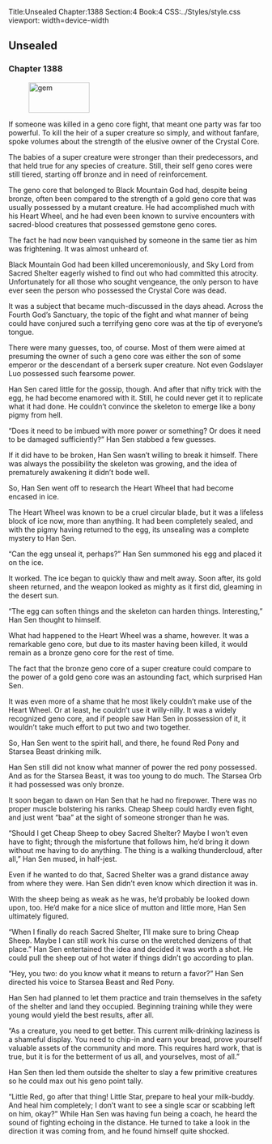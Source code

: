 Title:Unsealed 
Chapter:1388 
Section:4 
Book:4 
CSS:../Styles/style.css 
viewport: width=device-width
  
## Unsealed
### Chapter 1388 
<figure>
	<img src="../Images/gem.gif" alt="gem" id="gem" width="120" height="60" />
</figure>
  

  
  If someone was killed in a geno core fight, that meant one party was far too powerful. To kill the heir of a super creature so simply, and without fanfare, spoke volumes about the strength of the elusive owner of the Crystal Core.

The babies of a super creature were stronger than their predecessors, and that held true for any species of creature. Still, their self geno cores were still tiered, starting off bronze and in need of reinforcement.

The geno core that belonged to Black Mountain God had, despite being bronze, often been compared to the strength of a gold geno core that was usually possessed by a mutant creature. He had accomplished much with his Heart Wheel, and he had even been known to survive encounters with sacred-blood creatures that possessed gemstone geno cores.

The fact he had now been vanquished by someone in the same tier as him was frightening. It was almost unheard of.

Black Mountain God had been killed unceremoniously, and Sky Lord from Sacred Shelter eagerly wished to find out who had committed this atrocity. Unfortunately for all those who sought vengeance, the only person to have ever seen the person who possessed the Crystal Core was dead.

It was a subject that became much-discussed in the days ahead. Across the Fourth God’s Sanctuary, the topic of the fight and what manner of being could have conjured such a terrifying geno core was at the tip of everyone’s tongue.

There were many guesses, too, of course. Most of them were aimed at presuming the owner of such a geno core was either the son of some emperor or the descendant of a berserk super creature. Not even Godslayer Luo possessed such fearsome power.

Han Sen cared little for the gossip, though. And after that nifty trick with the egg, he had become enamored with it. Still, he could never get it to replicate what it had done. He couldn’t convince the skeleton to emerge like a bony pigmy from hell.

“Does it need to be imbued with more power or something? Or does it need to be damaged sufficiently?” Han Sen stabbed a few guesses.

If it did have to be broken, Han Sen wasn’t willing to break it himself. There was always the possibility the skeleton was growing, and the idea of prematurely awakening it didn’t bode well.

So, Han Sen went off to research the Heart Wheel that had become encased in ice.

The Heart Wheel was known to be a cruel circular blade, but it was a lifeless block of ice now, more than anything. It had been completely sealed, and with the pigmy having returned to the egg, its unsealing was a complete mystery to Han Sen.

“Can the egg unseal it, perhaps?” Han Sen summoned his egg and placed it on the ice.

It worked. The ice began to quickly thaw and melt away. Soon after, its gold sheen returned, and the weapon looked as mighty as it first did, gleaming in the desert sun.

“The egg can soften things and the skeleton can harden things. Interesting,” Han Sen thought to himself.

What had happened to the Heart Wheel was a shame, however. It was a remarkable geno core, but due to its master having been killed, it would remain as a bronze geno core for the rest of time.

The fact that the bronze geno core of a super creature could compare to the power of a gold geno core was an astounding fact, which surprised Han Sen.

It was even more of a shame that he most likely couldn’t make use of the Heart Wheel. Or at least, he couldn’t use it willy-nilly. It was a widely recognized geno core, and if people saw Han Sen in possession of it, it wouldn’t take much effort to put two and two together.

So, Han Sen went to the spirit hall, and there, he found Red Pony and Starsea Beast drinking milk.

Han Sen still did not know what manner of power the red pony possessed. And as for the Starsea Beast, it was too young to do much. The Starsea Orb it had possessed was only bronze.

It soon began to dawn on Han Sen that he had no firepower. There was no proper muscle bolstering his ranks. Cheap Sheep could hardly even fight, and just went “baa” at the sight of someone stronger than he was.

“Should I get Cheap Sheep to obey Sacred Shelter? Maybe I won’t even have to fight; through the misfortune that follows him, he’d bring it down without me having to do anything. The thing is a walking thundercloud, after all,” Han Sen mused, in half-jest.

Even if he wanted to do that, Sacred Shelter was a grand distance away from where they were. Han Sen didn’t even know which direction it was in.

With the sheep being as weak as he was, he’d probably be looked down upon, too. He’d make for a nice slice of mutton and little more, Han Sen ultimately figured.

“When I finally do reach Sacred Shelter, I’ll make sure to bring Cheap Sheep. Maybe I can still work his curse on the wretched denizens of that place.” Han Sen entertained the idea and decided it was worth a shot. He could pull the sheep out of hot water if things didn’t go according to plan.

“Hey, you two: do you know what it means to return a favor?” Han Sen directed his voice to Starsea Beast and Red Pony.

Han Sen had planned to let them practice and train themselves in the safety of the shelter and land they occupied. Beginning training while they were young would yield the best results, after all.

“As a creature, you need to get better. This current milk-drinking laziness is a shameful display. You need to chip-in and earn your bread, prove yourself valuable assets of the community and more. This requires hard work, that is true, but it is for the betterment of us all, and yourselves, most of all.”

Han Sen then led them outside the shelter to slay a few primitive creatures so he could max out his geno point tally.

“Little Red, go after that thing! Little Star, prepare to heal your milk-buddy. And heal him completely; I don’t want to see a single scar or scabbing left on him, okay?” While Han Sen was having fun being a coach, he heard the sound of fighting echoing in the distance. He turned to take a look in the direction it was coming from, and he found himself quite shocked.
